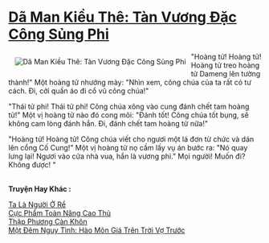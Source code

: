 <a href="https://truyenwiki.net/da-man-kieu-the-tan-vuong-dac-cong-sung-phi.35008/" title="Dã Man Kiều Thê: Tàn Vương Đặc Công Sủng Phi"><h1>Dã Man Kiều Thê: Tàn Vương Đặc Công Sủng Phi</h1></a><div style="display:table"><img align="right" style="float: left; padding: 10px;" src="https://truyenwiki.net/a/img/str/src/35008.jpg" alt="Dã Man Kiều Thê: Tàn Vương Đặc Công Sủng Phi">"Hoàng tử! Hoàng tử! Hoàng tử treo hoàng tử Dameng lên tường thành!" Một hoàng tử nhướng mày: "Nhìn xem, công chúa của ta rất có tư cách. Đi, cởi quần áo đi cổ vũ công chúa!"<p></p> "Thái tử phi! Thái tử phi! Công chúa xông vào cung đánh chết tam hoàng tử!" Một vị hoàng tử nào đó cong môi: "Đánh tốt! Công chúa tốt bụng, sẽ không cam lòng đánh hắn. Đi, đánh chết tam hoàng tử nữa!"<p></p> "Hoàng tử! Hoàng tử! Công chúa viết cho ngươi một lá đơn từ chức và dán lên cổng Cố Cung!" Một vị hoàng tử nọ cầm lấy vụ án bước ra: "Nó quay lưng lại! Ngươi vào cửa nhà vua, hắn là vương phi." Mọi người! Muốn đi? Không được! "</div><p><br><b>Truyện Hay Khác :</b></p><a href="https://truyenwiki.net/ta-la-nguoi-o-re.35688/" alt="Ta Là Người Ở Rể">Ta Là Người Ở Rể</a><br/><a href="https://sangtacviet.wordpress.com/2020/10/22/cuc-pham-toan-nang-cao-thu/" alt="Cực Phẩm Toàn Năng Cao Thủ">Cực Phẩm Toàn Năng Cao Thủ</a><br/><a href="https://github.com/nownovels/wikidich/tree/master/truyenhay/36509" alt="Thập Phương Càn Khôn">Thập Phương Càn Khôn</a><br/><a href="https://sangtacviet.wordpress.com/2020/10/22/mot-dem-nguy-tinh-hao-mon-gia-tren-troi-vo-truoc/" alt="Một Đêm Nguy Tình: Hào Môn Giá Trên Trời Vợ Trước">Một Đêm Nguy Tình: Hào Môn Giá Trên Trời Vợ Trước</a><br/>